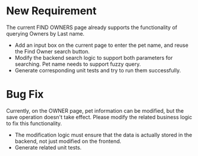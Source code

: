 # New Requirement

The current FIND OWNERS page already supports the functionality of querying Owners by Last name.

- Add an input box on the current page to enter the pet name, and reuse the Find Owner search button.
- Modify the backend search logic to support both parameters for searching. Pet name needs to support fuzzy query.
- Generate corresponding unit tests and try to run them successfully.


# Bug Fix

Currently, on the OWNER page, pet information can be modified, but the save operation doesn't take effect. Please modify the related business logic to fix this functionality.

- The modification logic must ensure that the data is actually stored in the backend, not just modified on the frontend.
- Generate related unit tests.


